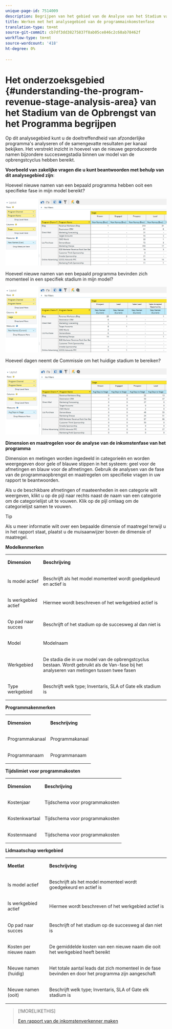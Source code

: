 ```yaml
---
unique-page-id: 7514009
description: Begrijpen van het gebied van de Analyse van het Stadium van de Opbrengst van het Programma - Marketo Docs - de Documentatie van het Product
title: Werken met het analysegebied van de programmainkomstenfase
translation-type: tm+mt
source-git-commit: cb7df3dd38275837f8ab05ce846c2c68ab78462f
workflow-type: tm+mt
source-wordcount: '418'
ht-degree: 0%

---
```



# Het onderzoeksgebied {#understanding-the-program-revenue-stage-analysis-area} van het Stadium van de Opbrengst van het Programma begrijpen

Op dit analysegebied kunt u de doeltreffendheid van afzonderlijke programma&#39;s analyseren of de samengevatte resultaten per kanaal bekijken. Het verstrekt inzicht in hoeveel van de nieuwe geproduceerde namen bijzondere succeswegstadia binnen uw model van de opbrengstcyclus hebben bereikt.

**Voorbeeld van zakelijke vragen die u kunt beantwoorden met behulp van dit analysegebied zijn**:

Hoeveel nieuwe namen van een bepaald programma hebben ooit een specifieke fase in mijn model bereikt?

![](assets/one-3.png)

Hoeveel nieuwe namen van een bepaald programma bevinden zich momenteel in een specifiek stadium in mijn model?

![](assets/two-3.png)

Hoeveel dagen neemt de Commissie om het huidige stadium te bereiken?

![](assets/three-3.png)

**Dimension en maatregelen voor de analyse van de inkomstenfase van het programma**

Dimension en metingen worden ingedeeld in categorieën en worden weergegeven door gele of blauwe stippen in het systeem: geel voor de afmetingen en blauw voor de afmetingen. Gebruik de analysen van de fase van de programmaopbrengst en maatregelen om specifieke vragen in uw rapport te beantwoorden.

Als u de beschikbare afmetingen of maateenheden in een categorie wilt weergeven, klikt u op de pijl naar rechts naast de naam van een categorie om de categorielijst uit te vouwen. Klik op de pijl omlaag om de categorielijst samen te vouwen.

>[!TIP]
>
>Als u meer informatie wilt over een bepaalde dimensie of maatregel terwijl u in het rapport staat, plaatst u de muisaanwijzer boven de dimensie of maatregel.

**Modelkenmerken**

<table> 
 <tbody> 
  <tr> 
   <td colspan="1" rowspan="1"><strong>Dimension</strong></td> 
   <td colspan="1" rowspan="1"><p><strong>Beschrijving</strong></p></td> 
  </tr> 
  <tr> 
   <td colspan="1" rowspan="1"><p>Is model actief</p></td> 
   <td colspan="1" rowspan="1"><p>Beschrijft als het model momenteel wordt goedgekeurd en actief is</p></td> 
  </tr> 
  <tr> 
   <td colspan="1" rowspan="1"><p>Is werkgebied actief</p></td> 
   <td colspan="1" rowspan="1"><p>Hiermee wordt beschreven of het werkgebied actief is</p></td> 
  </tr> 
  <tr> 
   <td colspan="1" rowspan="1"><p>Op pad naar succes</p></td> 
   <td colspan="1" rowspan="1"><p>Beschrijft of het stadium op de succesweg al dan niet is</p></td> 
  </tr> 
  <tr> 
   <td colspan="1" rowspan="1"><p>Model</p></td> 
   <td colspan="1" rowspan="1"><p>Modelnaam</p></td> 
  </tr> 
  <tr> 
   <td colspan="1" rowspan="1"><p>Werkgebied</p></td> 
   <td colspan="1" rowspan="1"><p>De stadia die in uw model van de opbrengstcyclus bestaan. Wordt gebruikt als de Van-fase bij het analyseren van metingen tussen twee fasen</p></td> 
  </tr> 
  <tr> 
   <td colspan="1" rowspan="1"><p>Type werkgebied</p></td> 
   <td colspan="1" rowspan="1"><p>Beschrijft welk type; Inventaris, SLA of Gate elk stadium is</p></td> 
  </tr> 
 </tbody> 
</table>

**Programmakenmerken**

<table> 
 <tbody> 
  <tr> 
   <td colspan="1" rowspan="1"><p><strong>Dimension</strong></p></td> 
   <td colspan="1" rowspan="1"><p><strong>Beschrijving</strong></p></td> 
  </tr> 
  <tr> 
   <td colspan="1" rowspan="1"><p>Programmakanaal</p></td> 
   <td colspan="1" rowspan="1"><p>Programmakanaal</p></td> 
  </tr> 
  <tr> 
   <td colspan="1" rowspan="1"><p>Programmanaam</p></td> 
   <td colspan="1" rowspan="1"><p>Programmanaam</p></td> 
  </tr> 
 </tbody> 
</table>

**Tijdslimiet voor programmakosten**

<table> 
 <tbody> 
  <tr> 
   <td colspan="1" rowspan="1"><p><strong>Dimension</strong></p></td> 
   <td colspan="1" rowspan="1"><p><strong>Beschrijving</strong></p></td> 
  </tr> 
  <tr> 
   <td colspan="1" rowspan="1"><p>Kostenjaar</p></td> 
   <td colspan="1" rowspan="1"><p>Tijdschema voor programmakosten</p></td> 
  </tr> 
  <tr> 
   <td colspan="1" rowspan="1"><p>Kostenkwartaal</p></td> 
   <td colspan="1" rowspan="1"><p>Tijdschema voor programmakosten</p></td> 
  </tr> 
  <tr> 
   <td colspan="1" rowspan="1"><p>Kostenmaand</p></td> 
   <td colspan="1" rowspan="1"><p>Tijdschema voor programmakosten</p></td> 
  </tr> 
 </tbody> 
</table>

**Lidmaatschap werkgebied**

<table> 
 <tbody> 
  <tr> 
   <td colspan="1" rowspan="1"><p><strong>Meetlat</strong></p></td> 
   <td colspan="1" rowspan="1"><p><strong>Beschrijving</strong></p></td> 
  </tr> 
  <tr> 
   <td colspan="1" rowspan="1"><p>Is model actief</p></td> 
   <td colspan="1" rowspan="1"><p>Beschrijft als het model momenteel wordt goedgekeurd en actief is</p></td> 
  </tr> 
  <tr> 
   <td colspan="1" rowspan="1"><p>Is werkgebied actief</p></td> 
   <td colspan="1" rowspan="1"><p>Hiermee wordt beschreven of het werkgebied actief is</p></td> 
  </tr> 
  <tr> 
   <td colspan="1" rowspan="1"><p>Op pad naar succes</p></td> 
   <td colspan="1" rowspan="1"><p>Beschrijft of het stadium op de succesweg al dan niet is</p></td> 
  </tr> 
  <tr> 
   <td colspan="1" rowspan="1"><p>Kosten per nieuwe naam</p></td> 
   <td colspan="1" rowspan="1"><p>De gemiddelde kosten van een nieuwe naam die ooit het werkgebied heeft bereikt</p></td> 
  </tr> 
  <tr> 
   <td colspan="1" rowspan="1"><p>Nieuwe namen (huidig)</p></td> 
   <td colspan="1" rowspan="1"><p>Het totale aantal leads dat zich momenteel in de fase bevinden en door het programma zijn aangeschaft</p></td> 
  </tr> 
  <tr> 
   <td colspan="1" rowspan="1"><p>Nieuwe namen (ooit)</p></td> 
   <td colspan="1" rowspan="1"><p>Beschrijft welk type; Inventaris, SLA of Gate elk stadium is</p></td> 
  </tr> 
 </tbody> 
</table>

>[!MORELIKETHIS]
>
>[Een rapport van de inkomstenverkenner maken](/help/marketo/product-docs/reporting/revenue-cycle-analytics/revenue-explorer/create-a-revenue-explorer-report.md)
